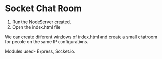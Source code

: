 # **Socket Chat Room**

1. Run the NodeServer created.
2. Open the index.html file.

We can create different windows of index.html and create a small chatroom for people on the same IP configurations.

Modules used-
Express, Socket.io.
